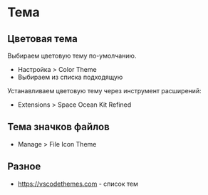 # Тема
## Цветовая тема
Выбираем цветовую тему по-умолчанию.
- Настройка > Color Theme
- Выбираем из списка подходящую

Устанавливаем цветовую тему через инструмент расширений:
- Extensions > Space Ocean Kit Refined

## Тема значков файлов
- Manage > File Icon Theme

## Разное
- https://vscodethemes.com - список тем
